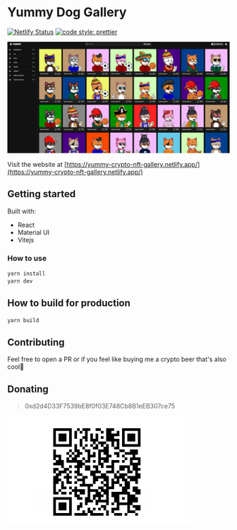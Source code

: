 # Yummy Dog Gallery

<!-- [START badges] -->

[![Netlify Status](https://api.netlify.com/api/v1/badges/fb324810-5979-47ba-8499-b189a5618eaf/deploy-status)](https://app.netlify.com/sites/yummy-crypto-nft-gallery/deploys)
[![code style: prettier](https://img.shields.io/badge/code_style-prettier-ff69b4.svg?style=flat-square)](https://github.com/prettier/prettier)

<!-- [END badges] -->

![banner](banner.png)

Visit the website at [https://yummy-crypto-nft-gallery.netlify.app/](https://yummy-crypto-nft-gallery.netlify.app/)

## Getting started

Built with:

- React
- Material UI
- Vitejs

### How to use

```sh
yarn install
yarn dev
```

## How to build for production

```sh
yarn build
```

## Contributing

Feel free to open a PR or if you feel like buying me a crypto beer that's also cool🍻

## Donating

> 0xd2d4D33F7539bE8f0f03E748Cb8B1eEB307ce75

![Account QR](donate.png)
